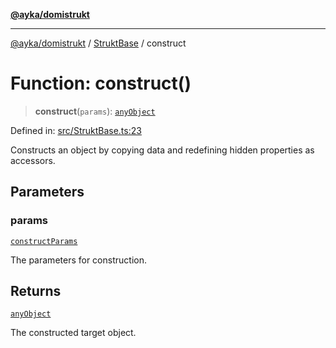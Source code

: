[**@ayka/domistrukt**](../../../README.md)

***

[@ayka/domistrukt](../../../globals.md) / [StruktBase](../README.md) / construct

# Function: construct()

> **construct**(`params`): [`anyObject`](../../Types/type-aliases/anyObject.md)

Defined in: [src/StruktBase.ts:23](https://github.com/AndreyMork/domistrukt/blob/8b5cf3c2b6165986c4aa42ad9bdd7f6c43c22c84/src/StruktBase.ts#L23)

Constructs an object by copying data and redefining hidden properties as accessors.

## Parameters

### params

[`constructParams`](../type-aliases/constructParams.md)

The parameters for construction.

## Returns

[`anyObject`](../../Types/type-aliases/anyObject.md)

The constructed target object.
